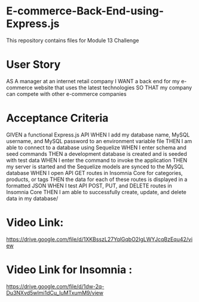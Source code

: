 # E-commerce-Back-End-using-Express.js
This repository contains files for Module 13 Challenge

# User Story
AS A manager at an internet retail company
I WANT a back end for my e-commerce website that uses the latest technologies
SO THAT my company can compete with other e-commerce companies
# Acceptance Criteria
GIVEN a functional Express.js API
WHEN I add my database name, MySQL username, and MySQL password to an environment variable file
THEN I am able to connect to a database using Sequelize
WHEN I enter schema and seed commands
THEN a development database is created and is seeded with test data
WHEN I enter the command to invoke the application
THEN my server is started and the Sequelize models are synced to the MySQL database
WHEN I open API GET routes in Insomnia Core for categories, products, or tags
THEN the data for each of these routes is displayed in a formatted JSON
WHEN I test API POST, PUT, and DELETE routes in Insomnia Core
THEN I am able to successfully create, update, and delete data in my database/
# Video Link:
https://drive.google.com/file/d/1XKBsszL27YqlGqbO2IgLWYJcqBzEqu42/view

# Video Link for Insomnia :
https://drive.google.com/file/d/1dw-2q-Du3NXvd5wImi1dCu_IuMTxumM9/view
